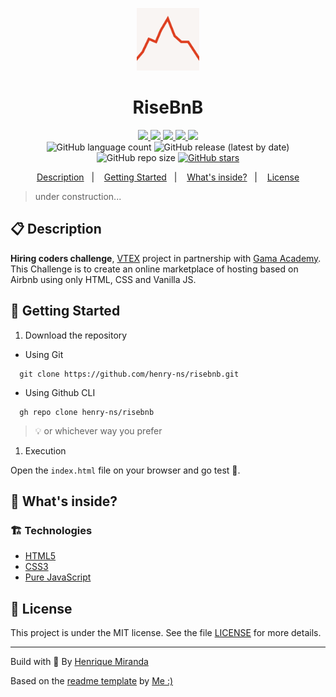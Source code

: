 <p align="center">
  <img alt="Your icon here" src="assets/logo/logo.png" width="100"/>
</p>
<h1 align="center">
  RiseBnB
</h1>

<!-- Badges -->
<p align="center">
  <!-- if your  -->
  <a href="https://github.com/henry-ns/risebnb/graphs/commit-activity" alt="Maintenance">
    <img src="https://img.shields.io/badge/Maintained%3F-yes-blue.svg" />
  </a>

  <!-- if your app is a website -->
  <a href="https://<link>" alt="Website <link>">
    <img src="https://img.shields.io/website-up-down-blue-red/https/risebnb.netlify.app" />
  </a>

  <!-- License -->
  <a href="./LICENSE" alt="License: MIT">
    <img src="https://img.shields.io/badge/License-MIT-blue.svg" />
  </a>

  <!-- codefactor -->
  <a href="https://www.codefactor.io/repository/github/henry-ns/risebnb" alt="CodeFactor">
    <img src="https://www.codefactor.io/repository/github/henry-ns/risebnb/badge" />
  </a>

  <!-- if your app is a website deployed on Netlify -->
  <a href="https://app.netlify.com/sites/risebnb/deploys" alt="Netlify Status">
    <img src="https://api.netlify.com/api/v1/badges/1de39eba-398d-4798-a8d7-c62e93e28724/deploy-status" />
  </a>

  <br/>

  <img alt="GitHub language count" src="https://img.shields.io/github/languages/count/henry-ns/risebnb?color=blue">

  <!-- version -->
  <img alt="GitHub release (latest by date)" src="https://img.shields.io/github/v/release/henry-ns/risebnb">

  <!-- GitHub repo size -->
  <img alt="GitHub repo size" src="https://img.shields.io/github/repo-size/henry-ns/risebnb">

  <!-- Social -->
  <a href="https://github.com/henry-ns/risebnb/stargazers">
    <img alt="GitHub stars" src="https://img.shields.io/github/stars/henry-ns/risebnb?style=social">
  </a>
</p>

<!-- summary -->
<p align="center">
  <a href="#clipboard-description">Description</a>&nbsp;&nbsp;&nbsp;|&nbsp;&nbsp;&nbsp;
  <a href="#rocket-getting-started">Getting Started</a>&nbsp;&nbsp;&nbsp;|&nbsp;&nbsp;&nbsp;
  <a href="#-whats-inside">What's inside?</a>&nbsp;&nbsp;&nbsp;|&nbsp;&nbsp;&nbsp;
  <a href="#memo-license">License</a>
</p>

> under construction...

## :clipboard: Description

**Hiring coders challenge**, [VTEX](https://vtex.com/) project in partnership with [Gama Academy](https://gama.academy/). This Challenge is to create an online marketplace of hosting based on Airbnb using only HTML, CSS and Vanilla JS.

## :rocket: Getting Started

1. Download the repository

- Using Git

```shell
  git clone https://github.com/henry-ns/risebnb.git
```

- Using Github CLI

```shell
  gh repo clone henry-ns/risebnb
```

> :bulb: or whichever way you prefer

1. Execution

Open the `index.html` file on your browser and go test :rocket:.

## 🧐 What's inside?

### :building_construction: Technologies

- [HTML5](https://www.w3schools.com/html)
- [CSS3](https://www.w3schools.com/css/)
- [Pure JavaScript](https://www.javascript.com/)

## :memo: License

This project is under the MIT license. See the file [LICENSE](LICENSE) for more details.

---

Build with 💙 By [Henrique Miranda](https://thehenry.dev)

Based on the [readme template](https://gist.github.com/henry-ns/a00234378353d9ca43e1bfe043202192) by [Me :)](http://thehenry.dev/)
